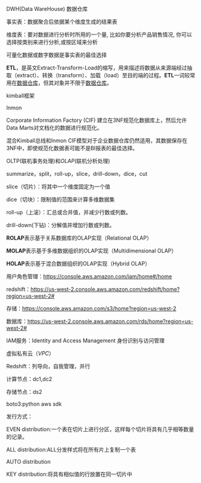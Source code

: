 DWH(Data WareHouse) 数据仓库



事实表：数据聚合后依据某个维度生成的结果表

维度表：要对数据进行分析时所用的一个量, 比如你要分析产品销售情况, 你可以选择按类别来进行分析,或按区域来分析

可量化数据或数字数据是事实表的最佳选择



**ETL**，是英文Extract-Transform-Load的缩写，用来描述将数据从来源端经过抽取（extract）、转换（transform）、加载（load）至目的端的过程。**ETL**一词较常用在[数据仓库](https://baike.baidu.com/item/数据仓库)，但其对象并不限于[数据仓库](https://baike.baidu.com/item/数据仓库)。

kimball框架

Inmon

Corporate Information Factory (CIF) 建立在3NF规范化数据库上，然后允许Data Marts对文档化的数据进行规范化。

混合Kimball总线和Inmon CIF模型对于企业数据仓库仍然适用，其数据保存在3NF中，即使规范化数据表可能不是BI报表的最佳选择。

OLTP(联机事务处理)和*OLAP*(联机分析处理)

summarize，split，roll-up，slice，drill-down，dice，cut

slice（切片）：将其中一个维度固定为一个值

dice（切块）：限制值的范围来计算多维数据集

roll-up（上滚）：汇总或合并值，并减少行数或列数。

drill-down(下钻)：分解值并增加行数或列数。

**ROLAP**表示基于关系数据库的OLAP实现（Relational OLAP）

**MOLAP**表示基于多维数据组织的OLAP实现（Multidimensional OLAP）

**HOLAP**表示基于混合数据组织的OLAP实现（Hybrid OLAP）



用户角色管理：https://console.aws.amazon.com/iam/home#/home

redshift：https://us-west-2.console.aws.amazon.com/redshift/home?region=us-west-2#

存储：https://console.aws.amazon.com/s3/home?region=us-west-2

数据库：https://us-west-2.console.aws.amazon.com/rds/home?region=us-west-2#

IAM服务：Identity and Access Management 身份识别与访问管理

虚拟私有云（*VPC*）



Redshift：列导向，自我管理，并行

计算节点：dc1,dc2

存储节点：ds2

boto3:python aws sdk



发行方式：

EVEN distribution:一个表在切片上进行分区，这样每个切片将具有几乎相等数量的记录。

ALL distribution:ALL分发样式将在所有片上复制一个表

AUTO distribution

KEY distribution:将具有相似值的行放置在同一切片中